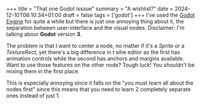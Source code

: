 +++
title = "That one Godot isssue"
summary = "A wishlist?"
date = 2024-12-10T08:10:34+01:00
draft = false
tags = ['godot']
+++
I've used the [Godot Engine](https://godotengine.org/) for quite a while but there is just one annoying thing about it, the separation between user-interface and the visual nodes.
Disclaimer: I'm talking abour **Godot** version **3**.

The problem is that I want to center a node, no matter if it's a *Sprite* or a *TextureRect*, yet there's a big difference in t sihe editor as the first has animation controls while the second has anchors and margins available.
Want to use those features on the other node? Tough luck! You shouldn't be mixing them in the first place.

This is especially annoying since it falls on the "you must learn all about the nodes first" since this means that you need to learn 2 completely separate ones instead of just 1.
